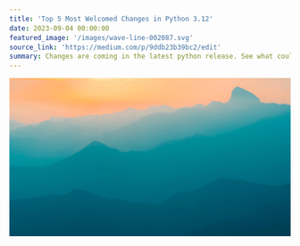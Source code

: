 ```yaml
---
title: 'Top 5 Most Welcomed Changes in Python 3.12'
date: 2023-09-04 00:00:00
featured_image: '/images/wave-line-002087.svg'
source_link: 'https://medium.com/p/9ddb23b39bc2/edit'
summary: Changes are coming in the latest python release. See what could offer to be the answers to your most common frustrations.
---
```


![](/images/demo/demo-landscape.jpg)